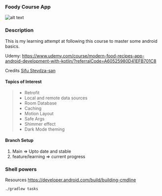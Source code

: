 ### Foody Course App 

![alt text](https://i.postimg.cc/6pt0GT54/Thumbnail-1.png)

### Description 

This is my learning attempt at following this course to master some android basics. 

Udemy: https://www.udemy.com/course/modern-food-recipes-app-android-development-with-kotlin/?referralCode=A60525980D41EFB701C8
<br/>

Credits [Sifu Stevdza-san](https://github.com/stevdza-san)

#### Topics of Interest 

> * Retrofit 
> * Local and remote data sources 
> * Room Database 
> * Caching 
> * Motion Layout 
> * Safe Args 
> * Shimmer effect 
> * Dark Mode theming 


#### Branch Setup 

1. Main => Upto date and stable
2. feature/learning => current progress 

### Shell powers 
Resources
https://developer.android.com/build/building-cmdline
```shell
./gradlew tasks 

```
